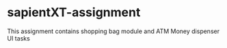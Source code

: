 # sapientXT-assignment
This assignment contains shopping bag module and ATM Money dispenser UI tasks
